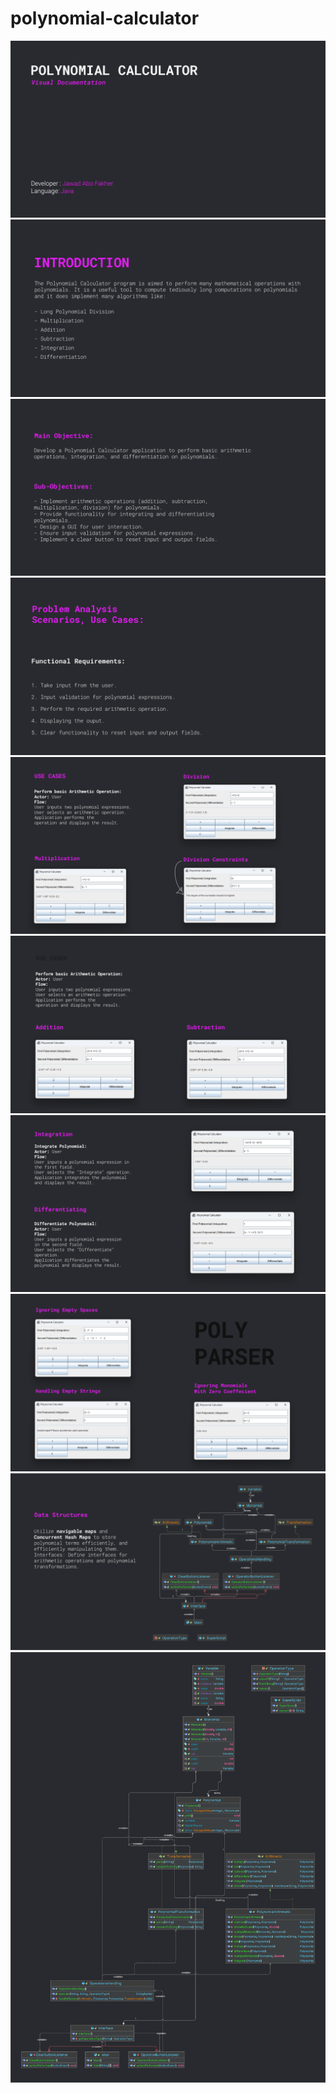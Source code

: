 # polynomial-calculator

![](VisualDocumentation/1.png)
![](VisualDocumentation/2.png)
![](VisualDocumentation/3.png)
![](VisualDocumentation/4.png)
![](VisualDocumentation/5.png)
![](VisualDocumentation/6.png)
![](VisualDocumentation/7.png)
![](VisualDocumentation/8.png)
![](VisualDocumentation/9.png)
![](VisualDocumentation/10.png)
